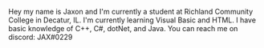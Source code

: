 Hey my name is Jaxon and I'm currently a student at Richland Community College in Decatur, IL.
I'm currently learning Visual Basic and HTML.
I have basic knowledge of C++, C#, dotNet, and Java.
You can reach me on discord: JAX#0229
